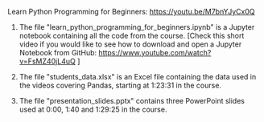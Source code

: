Learn Python Programming for Beginners: https://youtu.be/M7bnYJyCx0Q

1. The file "learn_python_programming_for_beginners.ipynb" is a Jupyter notebook containing all the code from the course. 
[Check this short video if you would like to see how to download and open a Jupyter Notebook from GitHub: https://www.youtube.com/watch?v=FsMZ40jL4uQ ]

2. The file "students_data.xlsx" is an Excel file containing the data used in the videos covering Pandas, starting at 1:23:31 in the course. 

3. The file "presentation_slides.pptx" contains three PowerPoint slides used at 0:00, 1:40 and 1:29:25 in the course.
